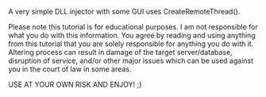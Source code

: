 A very simple DLL injector with some GUI uses CreateRemoteThread().

Please note this tutorial is for educational purposes. I am not responsible for what you do with this information. You agree by reading and using anything from this tutorial that you are solely responsible for anything you do with it. Altering process can result in damage of the target server/database, disruption of service, and/or other major issues which can be used against you in the court of law in some areas.

USE AT YOUR OWN RISK AND ENJOY! ;)

